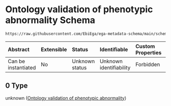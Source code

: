# Ontology validation of phenotypic abnormality Schema

```txt
https://raw.githubusercontent.com/EbiEga/ega-metadata-schema/main/schemas/EGA.common-definitions.json#/definitions/phenotypic-abnormality-descriptor/properties/phenotypic_abnormality_curie/anyOf/0
```



| Abstract            | Extensible | Status         | Identifiable            | Custom Properties | Additional Properties | Access Restrictions | Defined In                                                                                           |
| :------------------ | :--------- | :------------- | :---------------------- | :---------------- | :-------------------- | :------------------ | :--------------------------------------------------------------------------------------------------- |
| Can be instantiated | No         | Unknown status | Unknown identifiability | Forbidden         | Allowed               | none                | [EGA.common-definitions.json\*](../../../schemas/EGA.common-definitions.json "open original schema") |

## 0 Type

unknown ([Ontology validation of phenotypic abnormality](ega-12-definitions-phenotypic-abnormality-properties-compact-uri-curie-of-the-phenotypic-abnormality-anyof-ontology-validation-of-phenotypic-abnormality.md))
